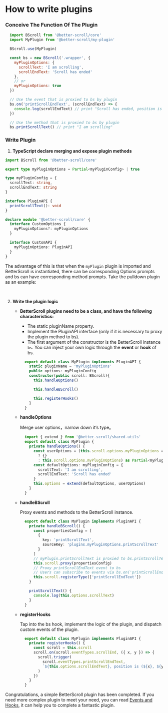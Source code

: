 # How to write plugins

### Conceive The Function Of The Plugin

```js
  import BScroll from '@better-scroll/core'
  import MyPlugin from '@better-scroll/my-plugin'

  BScroll.use(MyPlugin)

  const bs = new BScroll('.wrapper', {
    myPluginOptions: {
      scrollText: 'I am scrolling',
      scrollEndText: 'Scroll has ended'
    },
    // or
    myPluginOptions: true
  })

  // Use the event that is proxied to bs by plugin
  bs.on('printScrollEndText', (scrollEndText) => {
    console.log(scrollEndText) // print "Scroll has ended, position is (xx, yy)"
  })

  // Use the method that is proxied to bs by plugin
  bs.printScrollText() // print "I am scrolling"
```

### Write Plugin

1. **TypeScript declare merging and expose plugin methods**

```typescript
import BScroll from '@better-scroll/core'

export type myPluginOptions = Partial<myPluginConfig> | true

type myPluginConfig = {
  scrollText: string,
  scrollEndText: string
}

interface PluginAPI {
  printScrollText(): void
}

declare module '@better-scroll/core' {
  interface CustomOptions {
    myPluginOptions?: myPluginOptions
  }

  interface CustomAPI {
    myPluginOptions: PluginAPI
  }
}
```

The advantage of this is that when the `myPlugin` plugin is imported and BetterScroll is instantiated, there can be corresponding Options prompts and bs can have corresponding method prompts. Take the pulldown plugin as an example:

<img :src="$withBase('/assets/images/tip1.png')" alt="">


<img :src="$withBase('/assets/images/tip2.png')" alt="">

2. **Write the plugin logic**

    - **BetterScroll plugins need to be a class, and have the following characteristics:**

      - The static pluginName property.
      - Implement the PluginAPI interface (only if it is necessary to proxy the plugin method to bs).
      - The first argument of the constructor is the BetterScroll instance `bs`. You can inject your own logic through the **event** or **hook** of bs.

      ```typescript
        export default class MyPlugin implements PluginAPI {
          static pluginName = 'myPluginOptions'
          public options: myPluginConfig
          constructor(public scroll: BScroll){
            this.handleOptions()

            this.handleBScroll()

            this.registerHooks()
          }
        }
      ```

    - **handleOptions**

      Merge user options，narrow down it‘s type。

      ```typescript
        import { extend } from '@better-scroll/shared-utils'
        export default class MyPlugin {
          private handleOptions() {
            const userOptions = (this.scroll.options.myPluginOptions === true
              ? {}
              : this.scroll.options.myPluginOptions) as Partial<myPluginConfig>
            const defaultOptions: myPluginConfig = {
              scrollText: 'I am scrolling',
              scrollEndText: 'Scroll has ended'
            }
            this.options = extend(defaultOptions, userOptions)
          }
        }
      ```

    - **handleBScroll**

      Proxy events and methods to the BetterScroll instance.

      ```typescript
        export default class MyPlugin implements PluginAPI {
          private handleBScroll() {
            const propertiesConfig = [
              {
                key: 'printScrollText',
                sourceKey: 'plugins.myPluginOptions.printScrollText'
              }
            ]
            // myPlugin.printScrollText is proxied to bs.printScrollText
            this.scroll.proxy(propertiesConfig)
            // Proxy printScrollEndText event to bs
            // Users can subscribe to events via bs.on('printScrollEndText', handler)
            this.scroll.registerType(['printScrollEndText'])
          }

          printScrollText() {
            console.log(this.options.scrollText)
          }
        }
      ```

    - **registerHooks**

      Tap into the bs hook, implement the logic of the plugin, and dispatch custom events of the plugin.

      ```typescript
        export default class MyPlugin implements PluginAPI {
          private registerHooks() {
            const scroll = this.scroll
            scroll.on(scroll.eventTypes.scrollEnd, ({ x, y }) => {
              scroll.trigger(
                scroll.eventTypes.printScrollEndText,
                `${this.options.scrollEndText}, position is (${x}, ${y})`
              )
            })
          }
        }
      ```

Congratulations, a simple BetterScroll plugin has been completed. If you need more complex plugin to meet your need, you can read [Events and Hooks](../guide/base-scroll-api.html#events-vs-hooks), it can help you to complete a fantastic plugin.